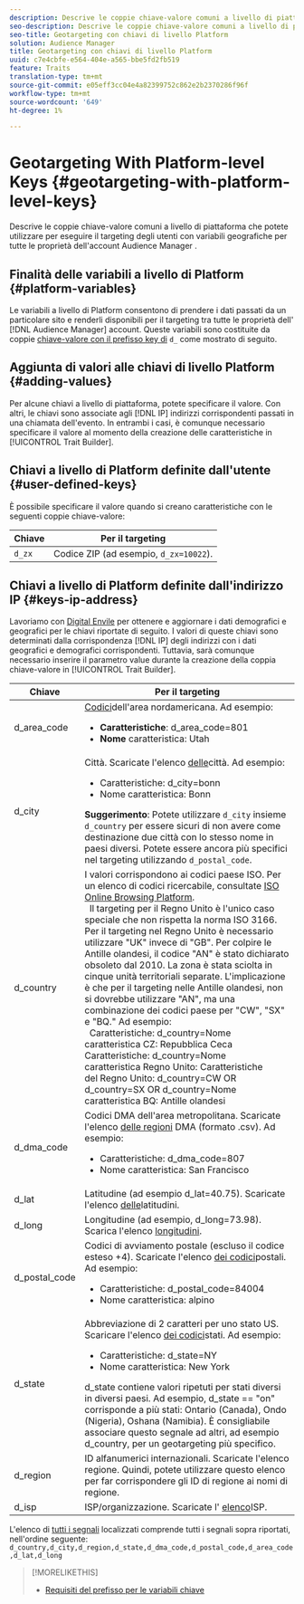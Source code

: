 ```yaml
---
description: Descrive le coppie chiave-valore comuni a livello di piattaforma che potete utilizzare per eseguire il targeting degli utenti con variabili geografiche per tutte le proprietà dell'account Audience Manager .
seo-description: Descrive le coppie chiave-valore comuni a livello di piattaforma che potete utilizzare per eseguire il targeting degli utenti con variabili geografiche per tutte le proprietà dell'account Audience Manager .
seo-title: Geotargeting con chiavi di livello Platform
solution: Audience Manager
title: Geotargeting con chiavi di livello Platform
uuid: c7e4cbfe-e564-404e-a565-bbe5fd2fb519
feature: Traits
translation-type: tm+mt
source-git-commit: e05eff3cc04e4a82399752c862e2b2370286f96f
workflow-type: tm+mt
source-wordcount: '649'
ht-degree: 1%

---
```



# Geotargeting With Platform-level Keys {#geotargeting-with-platform-level-keys}

Descrive le coppie chiave-valore comuni a livello di piattaforma che potete utilizzare per eseguire il targeting degli utenti con variabili geografiche per tutte le proprietà dell&#39;account Audience Manager .

<!-- c_tb_platform_vars.xml -->

## Finalità delle variabili a livello di Platform {#platform-variables}

Le variabili a livello di Platform consentono di prendere i dati passati da un particolare sito e renderli disponibili per il targeting tra tutte le proprietà dell&#39; [!DNL Audience Manager] account. Queste variabili sono costituite da coppie [chiave-valore con il prefisso key di](../../reference/key-value-pairs-explained.md) `d_` come mostrato di seguito.

## Aggiunta di valori alle chiavi di livello Platform {#adding-values}

Per alcune chiavi a livello di piattaforma, potete specificare il valore. Con altri, le chiavi sono associate agli [!DNL IP] indirizzi corrispondenti passati in una chiamata dell&#39;evento. In entrambi i casi, è comunque necessario specificare il valore al momento della creazione delle caratteristiche in [!UICONTROL Trait Builder].

## Chiavi a livello di Platform definite dall&#39;utente {#user-defined-keys}

È possibile specificare il valore quando si creano caratteristiche con le seguenti coppie chiave-valore:

| Chiave | Per il targeting |
|---|---|
| `d_zx` | Codice ZIP (ad esempio, `d_zx=10022`). |

## Chiavi a livello di Platform definite dall&#39;indirizzo IP {#keys-ip-address}

Lavoriamo con [Digital Envile](https://www.digitalenvoy.com/) per ottenere e aggiornare i dati demografici e geografici per le chiavi riportate di seguito. I valori di queste chiavi sono determinati dalla corrispondenza [!DNL IP] degli indirizzi con i dati geografici e demografici corrispondenti. Tuttavia, sarà comunque necessario inserire il parametro value durante la creazione della coppia chiave-valore in [!UICONTROL Trait Builder].

| Chiave | Per il targeting |
|--- |--- |
| d_area_code | [Codici](https://en.wikipedia.org/wiki/List_of_North_American_Numbering_Plan_area_codes)dell&#39;area nordamericana.  Ad esempio: <ul><li>**Caratteristiche**:  d_area_code=801</li><li>**Nome** caratteristica: Utah</li></ul> |
| d_city | Città. Scaricate l&#39;elenco [delle](assets/d_city.txt)città.  Ad esempio: <ul><li>Caratteristiche:  d_city=bonn</li><li>Nome caratteristica: Bonn</li></ul> **Suggerimento**: Potete utilizzare `d_city` insieme `d_country` per essere sicuri di non avere come destinazione due città con lo stesso nome in paesi diversi. Potete essere ancora più specifici nel targeting utilizzando `d_postal_code`. |
| d_country | I valori corrispondono ai codici paese ISO. Per un elenco di codici ricercabile, consultate [ISO Online Browsing Platform](https://www.iso.org/obp/ui/#home). <br>  Il targeting per il Regno Unito è l&#39;unico caso speciale che non rispetta la norma ISO 3166. Per il targeting nel Regno Unito è necessario utilizzare &quot;UK&quot; invece di &quot;GB&quot;.  Per colpire le Antille olandesi, il codice &quot;AN&quot; è stato dichiarato obsoleto dal 2010. La zona è stata sciolta in cinque unità territoriali separate. L&#39;implicazione è che per il targeting nelle Antille olandesi, non si dovrebbe utilizzare &quot;AN&quot;, ma una combinazione dei codici paese per &quot;CW&quot;, &quot;SX&quot; e &quot;BQ.&quot;  Ad esempio:  <br>  Caratteristiche:  d_country=Nome <br>caratteristica CZ: Repubblica Ceca <br>Caratteristiche:  d_country=Nome <br>caratteristica Regno Unito: Caratteristiche <br>del Regno Unito:  d_country=CW OR d_country=SX OR d_country=Nome <br>caratteristica BQ: Antille olandesi |
| d_dma_code | Codici DMA dell&#39;area metropolitana. Scaricate l&#39;elenco [delle regioni](assets/DMAregions.csv) DMA (formato .csv).  Ad esempio: <ul><li>Caratteristiche:  d_dma_code=807</li><li>Nome caratteristica: San Francisco</li></ul> |
| d_lat | Latitudine (ad esempio d_lat=40.75). Scaricate l&#39;elenco [delle](assets/d_lat.txt)latitudini. |
| d_long | Longitudine (ad esempio, d_long=73.98). Scarica l&#39;elenco [longitudini](assets/d_long.txt). |
| d_postal_code | Codici di avviamento postale (escluso il codice esteso +4). Scaricate l&#39;elenco [dei codici](assets/d_postal_code.txt)postali.  Ad esempio: <ul><li>Caratteristiche:  d_postal_code=84004 </li><li>Nome caratteristica: alpino</li></ul> |
| d_state | Abbreviazione di 2 caratteri per uno stato US. Scaricare l&#39;elenco [dei codici](assets/d_state.txt)stati.  Ad esempio: <ul><li>Caratteristiche:  d_state=NY </li><li>Nome caratteristica: New York</li></ul>d_state contiene valori ripetuti per stati diversi in diversi paesi. Ad esempio, d_state == &quot;on&quot; corrisponde a più stati: Ontario (Canada), Ondo (Nigeria), Oshana (Namibia). È consigliabile associare questo segnale ad altri, ad esempio d_country, per un geotargeting più specifico. |
| d_region | ID alfanumerici internazionali. Scaricate l&#39;elenco [](assets/Country_RegionCodes_City.csv)regione.  Quindi, potete utilizzare questo elenco per far corrispondere gli ID di regione ai nomi di regione. |
| d_isp | ISP/organizzazione. Scaricate l&#39; [elenco](assets/d_isp.txt)ISP. |

L&#39;elenco di [tutti i segnali](assets/all.txt) localizzati comprende tutti i segnali sopra riportati, nell&#39;ordine seguente: `d_country,d_city,d_region,d_state,d_dma_code,d_postal_code,d_area_code,d_lat,d_long`

>[!MORELIKETHIS]
>
>* [Requisiti del prefisso per le variabili chiave](../../features/traits/trait-variable-prefixes.md)

